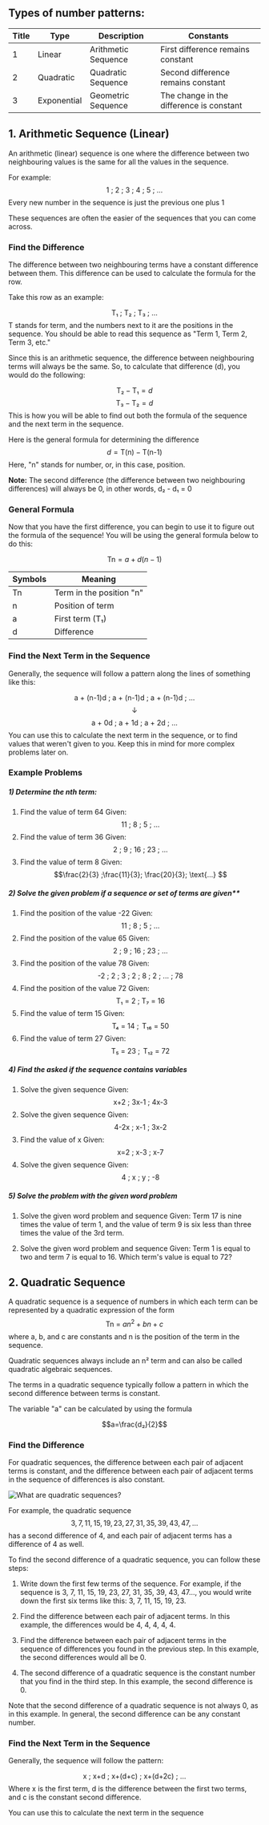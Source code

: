 ## Types of number patterns:

Title | Type | Description | Constants
--- | --- | --- | ---
1 | Linear | Arithmetic Sequence | First difference remains constant
2 | Quadratic | Quadratic Sequence | Second difference remains constant
3 | Exponential | Geometric Sequence | The change in the difference is constant

## 1. Arithmetic Sequence (Linear)

An arithmetic (linear) sequence is one where the difference between two neighbouring values is the same for all the values in the sequence.

For example:
$$\text{1 ; 2 ; 3 ; 4 ; 5 ; ...}$$
Every new number in the sequence is just the previous one plus 1

These sequences are often the easier of the sequences that you can come across. 

### Find the Difference

The difference between two neighbouring terms have a constant difference between them. This difference can be used to calculate the formula for the row.

Take this row as an example:

$$ \text{ T₁ ; T₂ ; T₃ ; ...}$$
T stands for term, and the numbers next to it are the positions in the sequence. You should be able to read this sequence as "Term 1, Term 2, Term 3, etc."

Since this is an arithmetic sequence, the difference between neighbouring terms will always be the same. So, to calculate that difference (d), you would do the following:

$$ \text{T₂} - \text{T₁} = d$$
$$ \text{T₃} - \text{T₂} = d$$
This is how you will be able to find out both the formula of the sequence and the next term in the sequence.

Here is the general formula for determining the difference
$$d=\text{T(n)} - \text{T(n-1)}$$
Here, "n" stands for number, or, in this case, position.

**Note:** The second difference (the difference between two neighbouring differences) will always be 0, in other words, d₂ - d₁ = 0

### General Formula

Now that you have the first difference, you can begin to use it to figure out the formula of the sequence! You will be using the general formula below to do this:

$$ \text{Tn} = a + d(n-1) $$

Symbols | Meaning
--- | ---
Tn | Term in the position "n"
n | Position of term
a | First term (T₁)
d | Difference

### Find the Next Term in the Sequence

Generally, the sequence will follow a pattern along the lines of something like this:

$$ \text{a + (n-1)d ; }\text{a + (n-1)d ; } \text{a + (n-1)d ; } ...$$$$ \text{↓}$$$$ \text{a + 0d ; }\text{a + 1d ; } \text{a + 2d ; } ...$$
You can use this to calculate the next term in the sequence, or to find values that weren't given to you. Keep this in mind for more complex problems later on. 

### Example Problems

##### 1) **Determine the nth term:**
1. Find the value of term 64
	Given:
$$ \text{11 ; 8 ; 5 ; ...} $$
2. Find the value of term 36
	Given:
$$ \text{2 ; 9 ; 16 ; 23 ; ...} $$
3. Find the value of term 8
	Given:
$$\frac{2}{3} ;\frac{11}{3}; \frac{20}{3}; \text{...} $$

##### 2) Solve the given problem if a sequence or set of terms are given**
1. Find the position of the value -22
	Given:
$$ \text{11 ; 8 ; 5 ; ...} $$
2. Find the position of the value 65
	Given:
$$ \text{2 ; 9 ; 16 ; 23 ; ...} $$
3. Find the position of the value 78
	Given:
$$ \text{-2 ; 2 ; 3 ; 2 ; 8 ; 2 ; ... ; 78} $$
4. Find the position of the value 72
	Given:
$$ \text{ T₁ = 2 ; T₇ = 16} $$
5. Find the value of term 15
	Given: 
$$ \text{T₄ = 14 };\text{ T₁₆ = 50} $$
6. Find the value of term 27
	Given:
$$ \text{T₅ = 23 };\text{ T₁₂ = 72} $$

##### 4) **Find the asked if the sequence contains variables**
1. Solve the given sequence
	Given:
$$ \text{x+2 ; 3x-1 ; 4x-3} $$
2. Solve the given sequence
	Given:
$$ \text{4-2x ; x-1 ; 3x-2} $$
2. Find the value of x
	Given:
$$ \text{x=2 ; x-3 ; x-7} $$
3. Solve the given sequence
	Given: 
$$ \text{ 4 ; x ; y ; -8 } $$

##### 5) Solve the problem with the given word problem
1. Solve the given word problem and sequence
	Given: Term 17 is nine times the value of term 1, and the value of term 9 is six less than three times the value of the 3rd term.

2. Solve the given word problem and sequence
	Given: Term 1 is equal to two and term 7 is equal to 16. Which term's value is equal to 72?

## 2. Quadratic Sequence

A quadratic sequence is a sequence of numbers in which each term can be represented by a quadratic expression of the form
$$ \text{Tn = } a n^2 + b n + c $$
where a, b, and c are constants and n is the position of the term in the sequence.

Quadratic sequences always include an n² term and can also be called quadratic algebraic sequences.

The terms in a quadratic sequence typically follow a pattern in which the second difference between terms is constant. 

The variable "a" can be calculated by using the formula

$$a=\frac{d₂}{2}$$

### Find the Difference

For quadratic sequences, the difference between each pair of adjacent terms is constant, and the difference between each pair of adjacent terms in the sequence of differences is also constant.

![What are quadratic sequences?](https://thirdspacelearning.com/wp-content/uploads/2021/07/Quadratic-Sequences-What-is-Card.png)

For example, the quadratic sequence
$$3, 7, 11, 15, 19, 23, 27, 31, 35, 39, 43, 47, ...$$
has a second difference of 4, and each pair of adjacent terms has a difference of 4 as well.

To find the second difference of a quadratic sequence, you can follow these steps:

1.  Write down the first few terms of the sequence. For example, if the sequence is 3, 7, 11, 15, 19, 23, 27, 31, 35, 39, 43, 47..., you would write down the first six terms like this: 3, 7, 11, 15, 19, 23.

2.  Find the difference between each pair of adjacent terms. In this example, the differences would be 4, 4, 4, 4, 4.

3.  Find the difference between each pair of adjacent terms in the sequence of differences you found in the previous step. In this example, the second differences would all be 0.

4.  The second difference of a quadratic sequence is the constant number that you find in the third step. In this example, the second difference is 0.

Note that the second difference of a quadratic sequence is not always 0, as in this example. In general, the second difference can be any constant number.

### Find the Next Term in the Sequence

Generally, the sequence will follow the pattern:

$$ \text{ x ; }\text{x+d ; } \text{x+(d+c) ; } \text{x+(d+2c) ; } ...$$
Where x is the first term, d is the difference between the first two terms, and c is the constant second difference.

You can use this to calculate the next term in the sequence